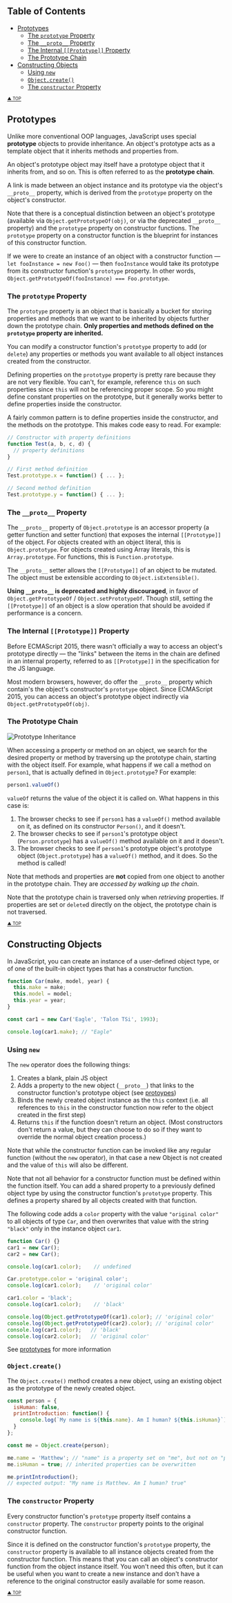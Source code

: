 ## Table of Contents
- [Prototypes](#prototypes)
  - [The `prototype` Property](#the-prototype-property)
  - [The `__proto__` Property](#the-proto-property)
  - [The Internal `[[Prototype]]` Property](#the-internal-prototype-property)
  - [The Prototype Chain](#the-prototype-chain)
- [Constructing Objects](#constructing-objects)
  - [Using `new`](#using-new)
  - [`Object.create()`](#objectcreate)
  - [The `constructor` Property](#the-constructor-property)

<sup><sub>[▲ TOP](#table-of-contents)</sub></sup>

## Prototypes
Unlike more conventional OOP languages, JavaScript uses special **prototype** objects to provide inheritance. An object's prototype acts as a template object that it inherits methods and properties from.

An object's prototype object may itself have a prototype object that it inherits from, and so on. This is often referred to as the **prototype chain**.

A link is made between an object instance and its prototype via the object's `__proto__` property, which is derived from the `prototype` property on the object's constructor.

Note that there is a conceptual distinction between an object's prototype (available via `Object.getPrototypeOf(obj)`, or via the deprecated `__proto__` property) and the `prototype` property on constructor functions. The `prototype` property on a constructor function is the blueprint for instances of this constructor function.

If we were to create an instance of an object with a constructor function &mdash; `let fooInstance = new Foo()` &mdash; then `fooInstance` would take its prototype from its constructor function's `prototype` property. In other words, `Object.getPrototypeOf(fooInstance) === Foo.prototype`.

### The `prototype` Property
The `prototype` property is an object that is basically a bucket for storing properties and methods that we want to be inherited by objects further down the prototype chain. **Only properties and methods defined on the `prototype` property are inherited.**

You can modify a constructor function's `prototype` property to add (or `delete`) any properties or methods you want available to all object instances created from the constructor.

Defining properties on the `prototype` property is pretty rare because they are not very flexible. You can't, for example, reference `this` on such properties since `this` will not be referencing proper scope. So you might define constant properties on the prototype, but it generally works better to define properties inside the constructor.

A fairly common pattern is to define properties inside the constructor, and the methods on the prototype. This makes code easy to read. For example:

```js
// Constructor with property definitions
function Test(a, b, c, d) {
  // property definitions
}

// First method definition
Test.prototype.x = function() { ... };

// Second method definition
Test.prototype.y = function() { ... };
```

### The `__proto__` Property
The `__proto__` property of `Object.prototype` is an accessor property (a getter function and setter function) that exposes the internal `[[Prototype]]` of the object. For objects created with an object literal, this is `Object.prototype`. For objects created using Array literals, this is `Array.prototype`. For functions, this is `Function.prototype`.

The `__proto__` setter allows the `[[Prototype]]` of an object to be mutated. The object must be extensible according to `Object.isExtensible()`.

**Using `__proto__` is deprecated and highly discouraged**, in favor of `Object.getPrototypeOf` / `Object.setPrototypeOf`. Though still, setting the `[[Prototype]]` of an object is a slow operation that should be avoided if performance is a concern.

### The Internal `[[Prototype]]` Property
Before ECMAScript 2015, there wasn't officially a way to access an object's prototype directly &mdash; the "links" between the items in the chain are defined in an internal property, referred to as `[[Prototype]]` in the specification for the JS language.

Most modern browsers, however, do offer the `__proto__` property which contain's the object's constructor's `prototype` object. Since ECMAScript 2015, you can access an object's prototype object indirectly via `Object.getPrototypeOf(obj)`.

### The Prototype Chain
![Prototype Inheritance](https://developer.mozilla.org/en-US/docs/Learn/JavaScript/Objects/Object_prototypes/mdn-graphics-person-person-object-2.png)

When accessing a property or method on an object, we search for the desired property or method by traversing up the prototype chain, starting with the object itself. For example, what happens if we call a method on `person1`, that is actually defined in `Object.prototype`? For example:

```js
person1.valueOf()
```

`valueOf` returns the value of the object it is called on. What happens in this case is:
1. The browser checks to see if `person1` has a `valueOf()` method available on it, as defined on its constructor `Person()`, and it doesn't.
2. The browser checks to see if `person1`'s prototype object (`Person.prototype`) has a `valueOf()` method available on it and it doesn't.
3. The browser checks to see if `person1`'s prototype object's prototype object (`Object.prototype`) has a `valueOf()` method, and it does. So the method is called!

Note that methods and properties are **not** copied from one object to another in the prototype chain. They are *accessed by walking up the chain*.

Note that the prototype chain is traversed only when *retrieving* properties. If properties are set or `delete`d directly on the object, the prototype chain is not traversed.

<sup><sub>[▲ TOP](#table-of-contents)</sub></sup>

## Constructing Objects
In JavaScript, you can create an instance of a user-defined object type, or of one of the built-in object types that has a constructor function.

```js
function Car(make, model, year) {
  this.make = make;
  this.model = model;
  this.year = year;
}

const car1 = new Car('Eagle', 'Talon TSi', 1993);

console.log(car1.make); // "Eagle"
```

### Using `new`
The `new` operator does the following things:
1. Creates a blank, plain JS object
2. Adds a property to the new object (`__proto__`) that links to the constructor function's prototype object (see [protoypes](#prototypes))
3. Binds the newly created object instance as the `this` context (i.e. all references to `this` in the constructor function now refer to the object created in the first step)
4. Returns `this` if the function doesn't return an object. (Most constructors don't return a value, but they can choose to do so if they want to override the normal object creation process.)

Note that while the constructor function can be invoked like any regular function (without the `new` operator), in that case a new Object is not created and the value of `this` will also be different.

Note that not all behavior for a constructor function must be defined within the function itself. You can add a shared property to a previously defined object type by using the constructor function's `prototype` property. This defines a property shared by all objects created with that function.

The following code adds a `color` property with the value `"original color"` to all objects of type `Car`, and then overwrites that value with the string `"black"` only in the instance object `car1`.

```js
function Car() {}
car1 = new Car();
car2 = new Car();

console.log(car1.color);    // undefined

Car.prototype.color = 'original color';
console.log(car1.color);    // 'original color'

car1.color = 'black';
console.log(car1.color);    // 'black'

console.log(Object.getPrototypeOf(car1).color); // 'original color'
console.log(Object.getPrototypeOf(car2).color); // 'original color'
console.log(car1.color);   // 'black'
console.log(car2.color);   // 'original color'
```

See [prototypes](#prototypes) for more information

### `Object.create()`
The `Object.create()` method creates a new object, using an existing object as the prototype of the newly created object.

```js
const person = {
  isHuman: false,
  printIntroduction: function() {
    console.log(`My name is ${this.name}. Am I human? ${this.isHuman}`);
  }
};

const me = Object.create(person);

me.name = 'Matthew'; // "name" is a property set on "me", but not on "person"
me.isHuman = true; // inherited properties can be overwritten

me.printIntroduction();
// expected output: "My name is Matthew. Am I human? true"
```

### The `constructor` Property
Every constructor function's `prototype` property itself contains a `constructor` property. The `constructor` property points to the original constructor function. 

Since it is defined on the constructor function's `prototype` property, the `constructor` property is available to all instance objects created from the constructor function. This means that you can call an object's constructor function from the object instance itself. You won't need this often, but it can be useful when you want to create a new instance and don't have a reference to the original constructor easily available for some reason.

<sup><sub>[▲ TOP](#table-of-contents)</sub></sup>
